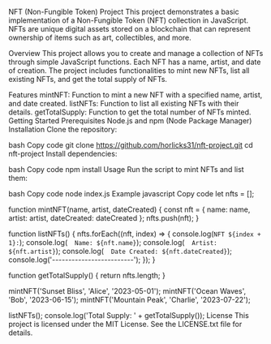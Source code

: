 NFT (Non-Fungible Token) Project
This project demonstrates a basic implementation of a Non-Fungible Token (NFT) collection in JavaScript. NFTs are unique digital assets stored on a blockchain that can represent ownership of items such as art, collectibles, and more.

Overview
This project allows you to create and manage a collection of NFTs through simple JavaScript functions. Each NFT has a name, artist, and date of creation. The project includes functionalities to mint new NFTs, list all existing NFTs, and get the total supply of NFTs.

Features
mintNFT: Function to mint a new NFT with a specified name, artist, and date created.
listNFTs: Function to list all existing NFTs with their details.
getTotalSupply: Function to get the total number of NFTs minted.
Getting Started
Prerequisites
Node.js and npm (Node Package Manager)
Installation
Clone the repository:

bash
Copy code
git clone https://github.com/horlicks31/nft-project.git
cd nft-project
Install dependencies:

bash
Copy code
npm install
Usage
Run the script to mint NFTs and list them:

bash
Copy code
node index.js
Example
javascript
Copy code
let nfts = [];

function mintNFT(name, artist, dateCreated) {
  const nft = {
    name: name,
    artist: artist,
    dateCreated: dateCreated
  };
  nfts.push(nft);
}

function listNFTs() {
  nfts.forEach((nft, index) => {
    console.log(`NFT ${index + 1}:`);
    console.log(`  Name: ${nft.name}`);
    console.log(`  Artist: ${nft.artist}`);
    console.log(`  Date Created: ${nft.dateCreated}`);
    console.log('-------------------------');
  });
}

function getTotalSupply() {
  return nfts.length;
}

mintNFT('Sunset Bliss', 'Alice', '2023-05-01');
mintNFT('Ocean Waves', 'Bob', '2023-06-15');
mintNFT('Mountain Peak', 'Charlie', '2023-07-22');

listNFTs();
console.log('Total Supply: ' + getTotalSupply());
License
This project is licensed under the MIT License. See the LICENSE.txt file for details.

